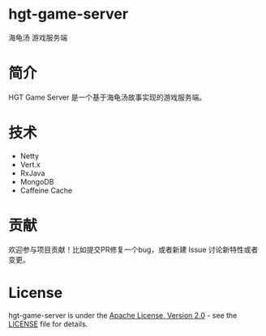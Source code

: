 # hgt-game-server
海龟汤 游戏服务端

# 简介

HGT Game Server 是一个基于海龟汤故事实现的游戏服务端。

# 技术

- Netty
- Vert.x
- RxJava
- MongoDB
- Caffeine Cache

# 贡献

欢迎参与项目贡献！比如提交PR修复一个bug，或者新建 Issue 讨论新特性或者变更。

# License

hgt-game-server is under the [Apache License, Version 2.0](http://www.apache.org/licenses/LICENSE-2.0) - see the [LICENSE](LICENSE) file for details.